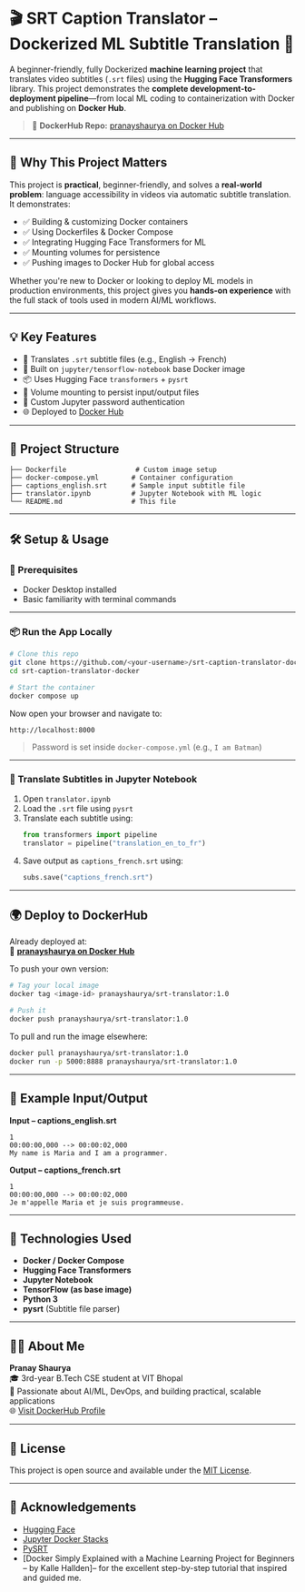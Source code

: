 # 🎬 SRT Caption Translator – Dockerized ML Subtitle Translation 🚀

A beginner-friendly, fully Dockerized **machine learning project** that translates video subtitles (`.srt` files) using the **Hugging Face Transformers** library. This project demonstrates the **complete development-to-deployment pipeline**—from local ML coding to containerization with Docker and publishing on **Docker Hub**.

> 🔗 **DockerHub Repo:** [pranayshaurya on Docker Hub](https://hub.docker.com/repositories/pranayshaurya)

---

## 🧠 Why This Project Matters

This project is **practical**, beginner-friendly, and solves a **real-world problem**: language accessibility in videos via automatic subtitle translation. It demonstrates:

- ✅ Building & customizing Docker containers
- ✅ Using Dockerfiles & Docker Compose
- ✅ Integrating Hugging Face Transformers for ML
- ✅ Mounting volumes for persistence
- ✅ Pushing images to Docker Hub for global access

Whether you're new to Docker or looking to deploy ML models in production environments, this project gives you **hands-on experience** with the full stack of tools used in modern AI/ML workflows.

---

## 💡 Key Features

- 📜 Translates `.srt` subtitle files (e.g., English → French)
- 🐳 Built on `jupyter/tensorflow-notebook` base Docker image
- 📦 Uses Hugging Face `transformers` + `pysrt`
- 📁 Volume mounting to persist input/output files
- 🔐 Custom Jupyter password authentication
- 🌐 Deployed to [Docker Hub](https://hub.docker.com/repositories/pranayshaurya)

---

## 📂 Project Structure

```
├── Dockerfile                 # Custom image setup
├── docker-compose.yml        # Container configuration
├── captions_english.srt      # Sample input subtitle file
├── translator.ipynb          # Jupyter Notebook with ML logic
└── README.md                 # This file
```

---

## 🛠️ Setup & Usage

### 🔧 Prerequisites
- Docker Desktop installed
- Basic familiarity with terminal commands

---

### 📦 Run the App Locally

```bash
# Clone this repo
git clone https://github.com/<your-username>/srt-caption-translator-docker.git
cd srt-caption-translator-docker

# Start the container
docker compose up
```

Now open your browser and navigate to:

```
http://localhost:8000
```

> Password is set inside `docker-compose.yml` (e.g., `I am Batman`)

---

### 🎯 Translate Subtitles in Jupyter Notebook

1. Open `translator.ipynb`
2. Load the `.srt` file using `pysrt`
3. Translate each subtitle using:
   ```python
   from transformers import pipeline
   translator = pipeline("translation_en_to_fr")
   ```
4. Save output as `captions_french.srt` using:
   ```python
   subs.save("captions_french.srt")
   ```

---

## 🌍 Deploy to DockerHub

Already deployed at:  
🔗 **[pranayshaurya on Docker Hub](https://hub.docker.com/repositories/pranayshaurya)**

To push your own version:

```bash
# Tag your local image
docker tag <image-id> pranayshaurya/srt-translator:1.0

# Push it
docker push pranayshaurya/srt-translator:1.0
```

To pull and run the image elsewhere:

```bash
docker pull pranayshaurya/srt-translator:1.0
docker run -p 5000:8888 pranayshaurya/srt-translator:1.0
```

---

## 📌 Example Input/Output

**Input – captions_english.srt**  
```
1
00:00:00,000 --> 00:00:02,000
My name is Maria and I am a programmer.
```

**Output – captions_french.srt**  
```
1
00:00:00,000 --> 00:00:02,000
Je m'appelle Maria et je suis programmeuse.
```

---

## 🧰 Technologies Used

- **Docker / Docker Compose**
- **Hugging Face Transformers**
- **Jupyter Notebook**
- **TensorFlow (as base image)**
- **Python 3**
- **pysrt** (Subtitle file parser)

---

## 👨‍💻 About Me

**Pranay Shaurya**  
🎓 3rd-year B.Tech CSE student at VIT Bhopal  
💼 Passionate about AI/ML, DevOps, and building practical, scalable applications  
🌐 [Visit DockerHub Profile](https://hub.docker.com/repositories/pranayshaurya)

---

## 📜 License

This project is open source and available under the [MIT License](LICENSE).

---

## 🙌 Acknowledgements

- [Hugging Face](https://huggingface.co/)
- [Jupyter Docker Stacks](https://jupyter-docker-stacks.readthedocs.io/en/latest/)
- [PySRT](https://pypi.org/project/pysrt/)
- [Docker Simply Explained with a Machine Learning Project for Beginners – by Kalle Hallden]– for the excellent step-by-step tutorial that inspired and guided me.

